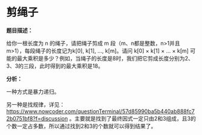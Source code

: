 # 剪绳子

**题目描述：**

给你一根长度为 n 的绳子，请把绳子剪成 m 段（m、n都是整数，n>1并且m>1），每段绳子的长度记为k[0], k[1], ..., k[m]。请问 k[0] × k[1] × ... × k[m] 可能的最大乘积是多少？例如，当绳子的长度是8时，我们把它剪成长度分别为2、3、3的三段，此时得到的最大乘积是18。

**分析：**

一种方式是暴力递归。

另一种是找规律，详见：https://www.nowcoder.com/questionTerminal/57d85990ba5b440ab888fc72b0751bf8?f=discussion 。主要就是找到了最终因式一定只由2和3组成，且3的个数一定占多数，所以通过找到2和3的个数就可以得到结果了。